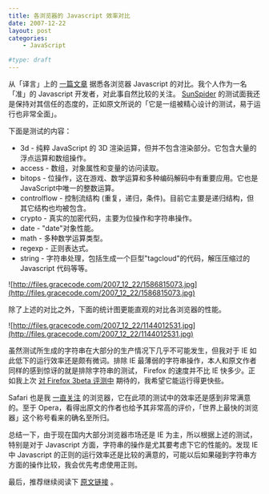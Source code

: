```yaml
---
title: 各浏览器的 Javascript 效率对比
date: 2007-12-22
layout: post
categories:
    - JavaScript

#type: draft
---
```


从「译言」上的 [一篇文章](http://yeeyan.com/articles/view/15184/3589) 据悉各浏览器 Javascript 的对比。我个人作为一名「准」的 Javascript 开发者，对此事自然比较的关注。 [SunSpider](http://webkit.org/perf/sunspider-0.9/sunspider.html)  的测试面我还是保持对其信任的态度的，正如原文所说的「它是一组被精心设计的测试，易于运行也非常全面」。

下面是测试的内容：

* 3d - 纯粹 JavaScript 的 3D 渲染运算，但并不包含渲染部分。它包含大量的浮点运算和数组操作。
* access - 数组，对象属性和变量的访问读取。
* bitops - 位操作，这在游戏、数学运算和多种编码解码中有重要应用。它也是JavaScript中唯一的整数运算。
* controlflow - 控制流结构 (重复，递归，条件)。目前它主要是递归结构，但其它结构也均被包含。
* crypto - 真实的加密代码，主要为位操作和字符串操作。
* date - \"date\"对象性能。
* math - 多种数学运算类型。
* regexp - 正则表达式。
* string - 字符串处理，包括生成一个巨型\"tagcloud\"的代码，解压压缩过的 Javascript 代码等等。


![http://files.gracecode.com/2007_12_22/1586815073.jpg](http://files.gracecode.com/2007_12_22/1586815073.jpg)

除了上述的对比之外，下面的统计图更能直观的对比各浏览器的性能。

![http://files.gracecode.com/2007_12_22/1144012531.jpg](http://files.gracecode.com/2007_12_22/1144012531.jpg)

虽然测试所生成的字符串在大部分的生产情况下几乎不可能发生，但我对于 IE 如此低下的运行效率还是颇有微词。排除 IE 最薄弱的字符串操作，本人和原文作者同样的感到惊讶的就是排除字符串的测试， Firefox 的速度并不比 IE 快多少。正如我上次 [对 Firefox 3beta 评测中]({{site.urls}}/posts/243/) 期待的，我希望它能运行得更快些。

Safari 也是我 [一直关注]({{site.urls}}/posts/269/) 的浏览器，它在此项的测试中的效率还是感到非常满意的。至于 Opera，看得出原文的作者也给予其非常高的评价，「世界上最快的浏览器」这个称号看来的确名至所归。

总结一下，由于现在国内大部分浏览器市场还是 IE 为主，所以根据上述的测试，特别是对于 Javascript 方面，字符串的操作是尤其要考虑下它的性能的。发现 IE 中 Javascript 的正则的运行效率还是比较的满意的，可能以后如果碰到字符串方方面的操作比较，我会优先考虑使用正则。

最后，推荐继续阅读下  [原文链接](http://yeeyan.com/articles/view/15184/3589) 。
